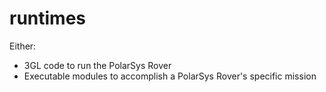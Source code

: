 runtimes
========
Either:
* 3GL code to run the PolarSys Rover
* Executable modules to accomplish a PolarSys Rover's specific mission

